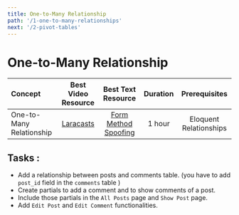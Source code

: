```yaml
---
title: One-to-Many Relationship
path: '/1-one-to-many-relationships'
next: '/2-pivot-tables'
---
```

# One-to-Many Relationship

Concept | Best Video Resource | Best Text Resource | Duration | Prerequisites
:-- | :--: | :--: | :--: | :--:
One-to-Many Relationship | [Laracasts](https://laracasts.com/series/laravel-from-scratch-2017/episodes/16) | [Form Method Spoofing](https://laravel.com/docs/5.4/routing#form-method-spoofing) | 1 hour | Eloquent Relationships

## Tasks :

- Add a relationship between posts and comments table. (you have to add `post_id` field in the `comments` table )
- Create partials to add a comment and to show comments of a post.
- Include those partials in the `All Posts` page and `Show Post` page.
- Add `Edit Post` and `Edit Comment` functionalities.
